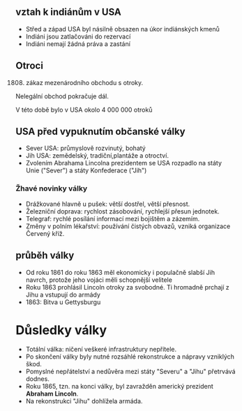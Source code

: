 ## vztah k indiánům v USA
- Střed a západ USA byl násilně obsazen na úkor indiánských kmenů
- Indiáni jsou zatlačováni do rezervací
- Indiáni nemají žádná práva a zastání

## Otroci
1808. zákaz mezenárodního obchodu s otroky.

Nelegální obchod pokračuje dál.

V této době bylo v USA okolo 4 000 000 otroků

## USA před vypuknutím občanské války
- Sever USA: průmyslově rozvinutý, bohatý
- Jih USA: zemědelský, tradiční,plantáže a otroctví.
- Zvolením Abrahama Lincolna prezidentem se USA rozpadlo na státy
Unie ("Sever") a státy Konfederace ("Jih")

### Žhavé novinky války
- Drážkované hlavně u pušek: větší dostřel, větší přesnost.
- Železniční doprava: rychlost zásobování, rychlejší přesun jednotek.
- Telegraf: rychlé posílání informací mezi bojištěm a zázemím.
- Změny v polním lékařství: používání čistých obvazů, vzniká organizace Červený kříž.

## průběh války
- Od roku 1861 do roku 1863 měl ekonomicky i populačně slabší Jih navrch, protože jeho vojáci měli schopnější velitele
- Roku 1863 prohlásil Lincoln otroky za svobodné. Ti hromadně prchají z Jihu a vstupují do armády
- 1863: Bitva u Gettysburgu

# Důsledky války
- Totální válka: ničení veškeré infrastruktury nepřítele.
- Po skončení války byly nutné rozsáhlé rekonstrukce a nápravy vzniklých škod.
- Pomyslné nepřátelství a nedůvěra mezi státy "Severu" a "Jihu" přetrvává dodnes.
- Roku 1865, tzn. na konci války, byl zavražděn americký prezident **Abraham Lincoln**.
- Na rekonstrukci "Jihu" dohlížela armáda.